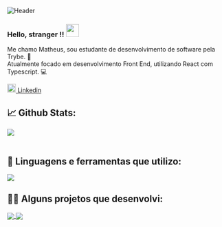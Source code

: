 ![Header](https://user-images.githubusercontent.com/55060810/120938050-5cb45800-c6e7-11eb-984d-b0c468254219.png "Header")

### Hello, stranger !! <img src="https://raw.githubusercontent.com/MartinHeinz/MartinHeinz/master/wave.gif" width="30px">

Me chamo Matheus, sou estudante de desenvolvimento de software pela Trybe. 💚 </br>
Atualmente focado em desenvolvimento Front End, utilizando React com Typescript. 💻

<a href="https://www.linkedin.com/in/matheusgbl/">
  <img height="20" src="https://raw.githubusercontent.com/MartinHeinz/MartinHeinz/master/linkedin-3-16.png">
  Linkedin
</a>
</br>

## 📈 Github Stats:

<a href="https://github.com/matheusgbl">
  <img align="center" src="https://github-readme-stats.vercel.app/api?username=matheusgbl&count_private=true&show_icons=true&theme=gotham" />
</a>
</br>
</br>

## 🧰 Linguagens e ferramentas que utilizo:

<a href="https://github.com/matheusgbl">
  <img align="center" src="https://github-readme-stats.vercel.app/api/top-langs/?username=matheusgbl&layout=compact&theme=gotham" />
</a>

</br>

## 👨‍💻 Alguns projetos que desenvolvi:

<a href="https://github.com/matheusgbl/gobarber">
  <img align="center" src="https://github-readme-stats.vercel.app/api/pin/?username=matheusgbl&repo=gobarber&theme=gotham" />
</a>

<a href="https://github.com/matheusgbl/fastfeet">
  <img align="center" src="https://github-readme-stats.vercel.app/api/pin/?username=matheusgbl&repo=fastfeet&theme=gotham" />
</a>
